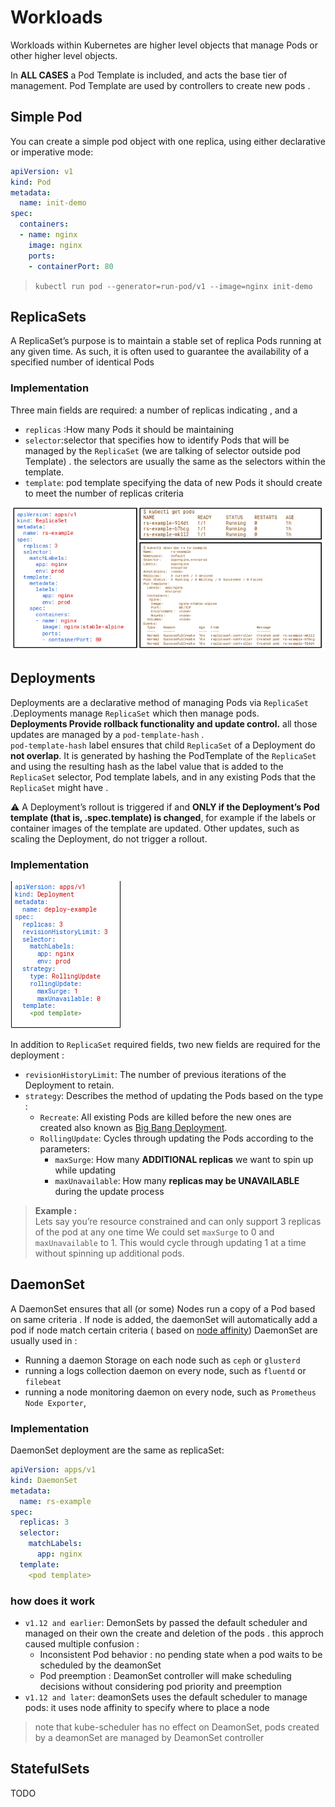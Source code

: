# Workloads

Workloads within Kubernetes are higher level objects that manage Pods or other higher level objects.

In **ALL CASES** a Pod Template is included, and acts the base tier of management.
Pod Template are used by controllers to create new pods .

## Simple Pod 

You can create a simple pod object with one replica, using either declarative or imperative mode:

````yml
apiVersion: v1
kind: Pod
metadata:
  name: init-demo
spec:
  containers:
  - name: nginx
    image: nginx
    ports:
    - containerPort: 80
````

> ``kubectl run pod --generator=run-pod/v1 --image=nginx init-demo``

## ReplicaSets

A ReplicaSet’s purpose is to maintain a stable set of replica Pods running at any given time. As such, it is often used to guarantee the availability of a specified number of identical Pods  

### Implementation

Three main fields are required:
 a number of replicas indicating , and a

* ``replicas`` :How many Pods it should be maintaining
* ``selector``:selector that specifies how to identify Pods that will be managed by the `ReplicaSet` (we are talking of selector outside pod Template) . the selectors are usually the same as the selectors within the template.
* ``template``: pod template specifying the data of new Pods it should create to meet the number of replicas criteria

![ReplicaSets](assets/workloads-192644.png)

## Deployments

Deployments are a declarative method of managing Pods via `ReplicaSet` .Deployments manage `ReplicaSet`  which then manage pods.  
**Deployments Provide rollback functionality and update control.** all those updates are managed by a ``pod-template-hash`` .  
``pod-template-hash`` label ensures that child `ReplicaSet`  of a Deployment do **not overlap**. It is generated by hashing the PodTemplate of the `ReplicaSet` and using the resulting hash as the label value that is added to the `ReplicaSet` selector, Pod template labels, and in any existing Pods that the `ReplicaSet` might have .

⚠️ A Deployment’s rollout is triggered if and **ONLY if the Deployment’s Pod template (that is, .spec.template) is changed**, for example if the labels or container images of the template are updated. Other updates, such as scaling the Deployment, do not trigger a rollout.

### Implementation

![Deployemnt](assets/workloads-204827.png)

In addition to `ReplicaSet` required fields, two new fields are required for the deployment : 

* `revisionHistoryLimit`: The number of previous iterations of the Deployment to retain.
* `strategy`: Describes the method of updating the Pods based on the type :
  * `Recreate`: All existing Pods are killed before the new ones are created also known as [Big Bang Deployment](Terminology.md).
  * `RollingUpdate`: Cycles through updating the Pods according to the parameters: 
    * `maxSurge`: How many **ADDITIONAL replicas** we want to spin up while updating
    * ``maxUnavailable``: How many **replicas may be UNAVAILABLE** during the update process

>**Example :**  
>Lets say you’re resource constrained and can only support 3 replicas of the pod at any one time
We could set `maxSurge` to 0 and `maxUnavailable` to 1. This would cycle through updating 1 at a
time without spinning up additional pods.

## DaemonSet

A DaemonSet ensures that all (or some) Nodes run a copy of a Pod based on same criteria .
If node is added, the daemonSet will automatically add a pod if node match certain criteria ( based on [node affinity](scheduling.md/#node-affinity-&-anti-affinity
))
DaemonSet are usually used in :

- Running a daemon Storage on each node such as ``ceph`` or ``glusterd``
- running a logs collection daemon on every node, such as ``fluentd`` or ``filebeat``
- running a node monitoring daemon on every node, such as ``Prometheus Node Exporter``,

### Implementation

DaemonSet deployment are the same as replicaSet:

````yml
apiVersion: apps/v1
kind: DaemonSet
metadata:
  name: rs-example
spec:
  replicas: 3
  selector:
    matchLabels:
      app: nginx
  template:
    <pod template>

````

### how does it work

- ``v1.12 and earlier``: DemonSets by passed the default scheduler and managed on their own the create and deletion of the pods . this approch caused multiple confusion :
  - Inconsistent Pod behavior : no pending state when a pod waits to be scheduled by the deamonSet
  - Pod preemption : DeamonSet controller will make scheduling decisions without considering pod priority and preemption
- ``v1.12 and later``: deamonSets uses the default scheduler to manage pods: it uses node affinity to specify where to place a node 

>note that kube-scheduler has no effect on DeamonSet, pods created by a deamonSet are managed by DeamonSet controller

## StatefulSets

TODO